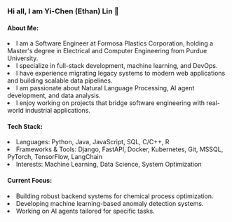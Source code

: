 <h3>Hi all, I am Yi-Chen (Ethan) Lin 👋</h3>
<h4>About Me:</h4>
<li>I am a Software Engineer at Formosa Plastics Corporation, holding a Master's degree in Electrical and Computer Engineering from Purdue University.</li>
<li>I specialize in full-stack development, machine learning, and DevOps. </li>
<li>I have experience migrating legacy systems to modern web applications and building scalable data pipelines.</li>
<li>I am passionate about Natural Language Processing, AI agent development, and data analysis.</li>
<li>I enjoy working on projects that bridge software engineering with real-world industrial applications.</li>

<h4>Tech Stack:</h4>
<li>Languages: Python, Java, JavaScript, SQL, C/C++, R</li>
<li>Frameworks & Tools: Django, FastAPI, Docker, Kubernetes, Git, MSSQL, PyTorch, TensorFlow, LangChain</li>
<li>Interests: Machine Learning, Data Science, System Optimization</li>

<h4>Current Focus:</h4>
<li>Building robust backend systems for chemical process optimization.</li>
<li>Developing machine learning-based anomaly detection systems.</li>
<li>Working on AI agents tailored for specific tasks.</li>
